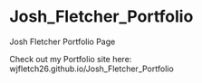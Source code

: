 # Josh_Fletcher_Portfolio
Josh Fletcher Portfolio Page

Check out my Portfolio site here:  wjfletch26.github.io/Josh_Fletcher_Portfolio
